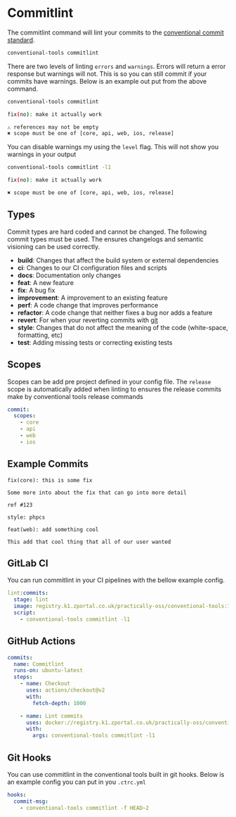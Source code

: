 # Commitlint

The commitlint command will lint your commits to the
[conventional commit standard](https://www.conventionalcommits.org/en/v1.0.0-beta.2/).

```sh
conventional-tools commitlint
```

There are two levels of linting `errors` and `warnings`. Errors will return a
error response but warnings will not. This is so you can still commit if your
commits have warnings. Below is an example out put from the above command.

```sh
conventional-tools commitlint

fix(no): make it actually work

⚠ references may not be empty
✖ scope must be one of [core, api, web, ios, release]
```

You can disable warnings my using the `level` flag. This will not show you
warnings in your output

```sh
conventional-tools commitlint -l1

fix(no): make it actually work

✖ scope must be one of [core, api, web, ios, release]
```

## Types

Commit types are hard coded and cannot be changed. The following commit types
must be used. The ensures changelogs and semantic visioning can be used
correctly.

- **build**: Changes that affect the build system or external dependencies
- **ci**: Changes to our CI configuration files and scripts
- **docs**: Documentation only changes
- **feat**: A new feature
- **fix**: A bug fix
- **improvement**: A improvement to an existing feature
- **perf**: A code change that improves performance
- **refactor**: A code change that neither fixes a bug nor adds a feature
- **revert**: For when your reverting commits with
  [git](https://git-scm.com/docs/git-revert)
- **style**: Changes that do not affect the meaning of the code (white-space,
  formatting, etc)
- **test**: Adding missing tests or correcting existing tests

## Scopes

Scopes can be add pre project defined in your config file. The `release` scope
is automatically added when linting to ensures the release commits make by
conventional tools release commands

```yaml
commit:
  scopes:
    - core
    - api
    - web
    - ios
```

## Example Commits

```plaintext
fix(core): this is some fix

Some more into about the fix that can go into more detail

ref #123
```

```plaintext
style: phpcs
```

```plaintext
feat(web): add something cool

This add that cool thing that all of our user wanted
```

## GitLab CI

You can run commitlint in your CI pipelines with the bellow example config.

```yaml
lint:commits:
  stage: lint
  image: registry.k1.zportal.co.uk/practically-oss/conventional-tools:1.x
  script:
    - conventional-tools commitlint -l1
```

## GitHub Actions

```yaml
commits:
  name: Commitlint
  runs-on: ubuntu-latest
  steps:
    - name: Checkout
      uses: actions/checkout@v2
      with:
        fetch-depth: 1000

    - name: Lint commits
      uses: docker://registry.k1.zportal.co.uk/practically-oss/conventional-tools:1.x
      with:
        args: conventional-tools commitlint -l1
```

## Git Hooks

You can use commitlint in the conventional tools built in git hooks. Below is an
example config you can put in you `.ctrc.yml`

```yml
hooks:
  commit-msg:
    - conventional-tools commitlint -f HEAD~2
```
